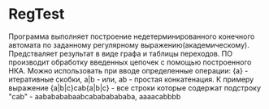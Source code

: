 # RegTest
Программа выполняет построение недетерминированного конечного автомата по заданному регулярному выражению(академическому). Предстваляет результат в виде графа и таблицы переходов. ПО производит обработку введенных цепочек с помощью построенного НКА.
Можно использовать при вводе определенные операции: {a} - итеративные скобки, a|b - или, ab - простая конкатенация.
К примеру выражение {a|b|c}cab{a|b|c} - все строки которые содержат подстроку "cab" - aababababaabcabababababa, aaaacabbbb
